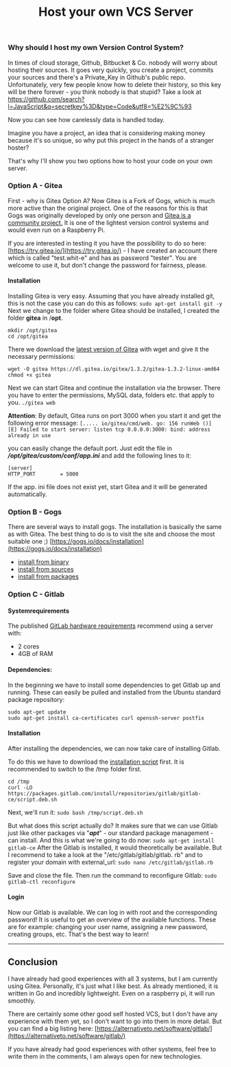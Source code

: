 ﻿---
title: "Host your own VCS Server"
categories:
  - operations
tags:
  - operations
  - vcs
---
### Why should I host my own Version Control System?

In times of cloud storage, Github, Bitbucket & Co. nobody will worry about hosting their sources.
It goes very quickly, you create a project, commits your sources and there's a Private_Key in Github's public repo.
Unfortunately, very few people know how to delete their history, so this key will be there forever - you think nobody is that stupid? Take a look at [https://github.com/search?
l=JavaScript&q=secretkey%3D&type=Code&utf8=%E2%9C%93](https://github.com/search?%20l=JavaScript&q=secretkey=&type=Code&utf8=%E2%9C%93)

Now you can see how carelessly data is handled today.

Imagine you have a project, an idea that is considering making money because it's so unique, so why put this project in the hands of a stranger hoster? 

That's why I'll show you two options how to host your code on your own server.

### Option A - Gitea
First - why is Gitea Option A?
Now Gitea is a Fork of Gogs, which is much more active than the original project. One of the reasons for this is that Gogs was originally developed by only one person and [Gitea is a community project.](https://blog.gitea.io/2016/12/welcome-to-gitea/)
It is one of the lightest version control systems and would even run on a Raspberry Pi. 

If you are interested in testing it you have the possibility to do so here: [https://try.gitea.io/](https://try.gitea.io/) - I have created an account there which is called "test.whit-e" and has as password "tester". You are welcome to use it, but don't change the password for fairness, please.

#### Installation
Installing Gitea is very easy.
Assuming that you have already installed git, this is not the case you can do this as follows:
```sudo apt-get install git -y```
Next we change to the folder where Gitea should be installed, I created the folder **gitea** in /**opt**.
``` 
mkdir /opt/gitea
cd /opt/gitea 
``` 
There we download the [latest version of Gitea](https://dl.gitea.io/gitea/) with wget and give it the necessary permissions:
```
wget -O gitea https://dl.gitea.io/gitea/1.3.2/gitea-1.3.2-linux-amd64
chmod +x gitea
```
Next we can start Gitea and continue the installation via the browser. There you have to enter the permissions, MySQL data, folders etc. that apply to you.
```./gitea web ```

**Attention**: By default, Gitea runs on port 3000 when you start it and get the following error message:
```[..... io/gitea/cmd/web. go: 156 runWeb ()] [E] Failed to start server: listen tcp 0.0.0.0:3000: bind: address already in use ```

you can easily change the default port.
Just edit the file in ***/opt/gitea/custom/conf/app.ini*** and add the following lines to it: 
```
[server]
HTTP_PORT        = 5000
``` 
If the app. ini file does not exist yet, start Gitea and it will be generated automatically.

### Option B - Gogs
There are several ways to install gogs. The installation is basically the same as with Gitea.
The best thing to do is to visit the site and choose the most suitable one ;)
[https://gogs.io/docs/installation](https://gogs.io/docs/installation)

 - [install from binary](https://gogs.io/docs/installation/install_from_binary)
 - [install from sources](https://gogs.io/docs/installation/install_from_sources)
 - [install from packages](https://gogs.io/docs/installation/install_from_packages)

### Option C - Gitlab
#### Systemrequirements
The published [GitLab hardware requirements](http://docs.gitlab.com/ee/install/requirements.html#hardware-requirements) recommend using a server with:
- 2 cores
- 4GB of RAM

#### Dependencies:
In the beginning we have to install some dependencies to get Gitlab up and running. 
These can easily be pulled and installed from the Ubuntu standard package repository:
```
sudo apt-get update
sudo apt-get install ca-certificates curl openssh-server postfix
``` 
#### Installation
After installing the dependencies, we can now take care of installing Gitlab.

To do this we have to download the [installation script](https://packages.gitlab.com/gitlab/gitlab-ce/install) first. It is recommended to switch to the /tmp folder first.
```
cd /tmp
curl -LO https://packages.gitlab.com/install/repositories/gitlab/gitlab-ce/script.deb.sh
``` 
Next, we'll run it:
```sudo bash /tmp/script.deb.sh```
 
But what does this script actually do? It makes sure that we can use Gitlab just like other packages via "***apt***" -
 our standard package management - can install. 
 And this is what we're going to do now:
 ```sudo apt-get install gitlab-ce``` 
 After the Gitlab is installed, it would theoretically be available.
But I recommend to take a look at the "/etc/gitlab/gitlab/gitlab. rb" and to register your domain with external_url:
```sudo nano /etc/gitlab/gitlab.rb``` 

Save and close the file. Then run the command to reconfigure Gitlab:
```sudo gitlab-ctl reconfigure``` 

#### Login
Now our Gitlab is available. We can log in with root and the corresponding password! 
It is useful to get an overview of the available functions. These are for example: changing your user name, assigning a new password, creating groups, etc. That's the best way to learn!
________


## Conclusion
I have already had good experiences with all 3 systems, but I am currently using Gitea. Personally, it's just what I like best. As already mentioned, it is written in Go and incredibly lightweight. Even on a raspberry pi, it will run smoothly. 

There are certainly some other good self hosted VCS, but I don't have any experience with them yet, so I don't want to go into them in more detail. But you can find a big listing here: [https://alternativeto.net/software/gitlab/](https://alternativeto.net/software/gitlab/)

If you have already had good experiences with other systems, feel free to write them in the comments, I am always open for new technologies.
